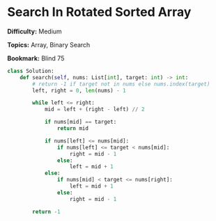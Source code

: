 # Search In Rotated Sorted Array

**Difficulty:** Medium

**Topics:** Array, Binary Search

**Bookmark:** Blind 75

```python
class Solution:
    def search(self, nums: List[int], target: int) -> int:
        # return -1 if target not in nums else nums.index(target)
        left, right = 0, len(nums) - 1

        while left <= right:
            mid = left + (right - left) // 2

            if nums[mid] == target:
                return mid

            if nums[left] <= nums[mid]:
                if nums[left] <= target < nums[mid]:
                    right = mid - 1
                else:
                    left = mid + 1
            else:
                if nums[mid] < target <= nums[right]:
                    left = mid + 1
                else:
                    right = mid - 1

        return -1
```

